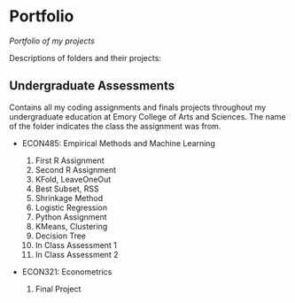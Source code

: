 # Portfolio
_Portfolio of my projects_

Descriptions of folders and their projects:

## Undergraduate Assessments
Contains all my coding assignments and finals projects throughout my undergraduate education at Emory College of Arts and Sciences. The name of the folder indicates the class the assignment was from.

* ECON485: Empirical Methods and Machine Learning
  1. First R Assignment
  2. Second R Assignment
  3. KFold, LeaveOneOut
  4. Best Subset, RSS
  5. Shrinkage Method
  6. Logistic Regression
  7. Python Assignment
  8. KMeans, Clustering
  9. Decision Tree
  10. In Class Assessment 1
  11. In Class Assessment 2


* ECON321: Econometrics
  1. Final Project
